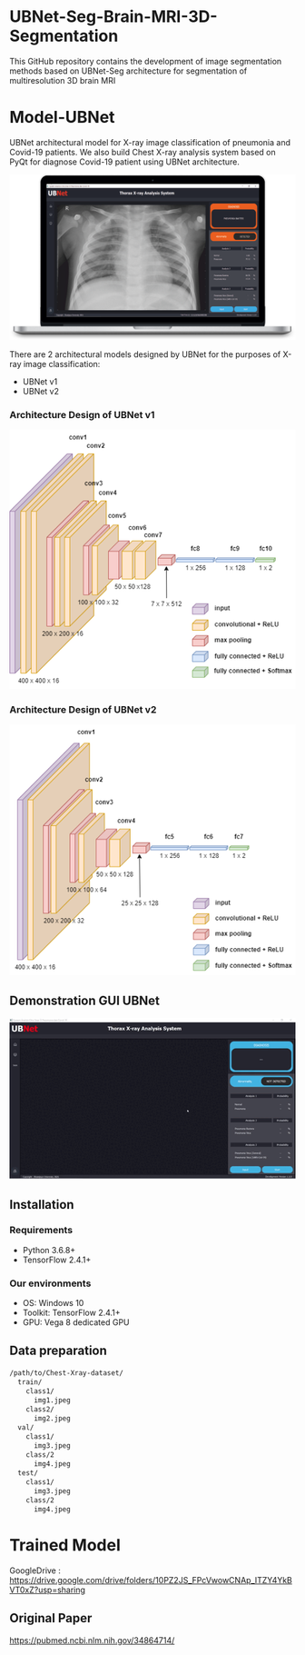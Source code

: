 # UBNet-Seg-Brain-MRI-3D-Segmentation
This GitHub repository contains the development of image segmentation methods based on UBNet-Seg architecture for segmentation of multiresolution 3D brain MRI

# Model-UBNet
UBNet architectural model for X-ray image classification of pneumonia and Covid-19 patients. We also build Chest X-ray analysis system based on PyQt for diagnose Covid-19 patient using UBNet architecture.

![alt text](https://github.com/mmasdar/Model-UBNet-Trained/blob/main/Desain%20Guest%20Lecture%20FKUB.png)

There are 2 architectural models designed by UBNet for the purposes of X-ray image classification:
- UBNet v1
- UBNet v2

### Architecture Design of UBNet v1
![alt text](https://github.com/mmasdar/Model-UBNet-Trained/blob/main/UBNet%20v1.png)


### Architecture Design of UBNet v2
![alt text](https://github.com/mmasdar/Model-UBNet-Trained/blob/main/UBNet%20v2.png)



## Demonstration GUI UBNet
![alt text](https://github.com/mmasdar/Model-UBNet-Trained/blob/main/Demonstrasi%20UBNet%20GUI.gif)

## Installation

### Requirements

- Python 3.6.8+
- TensorFlow 2.4.1+

### Our environments

- OS: Windows 10
- Toolkit: TensorFlow 2.4.1+
- GPU: Vega 8 dedicated GPU

## Data preparation

```
/path/to/Chest-Xray-dataset/
  train/
    class1/
      img1.jpeg
    class2/
      img2.jpeg
  val/
    class1/
      img3.jpeg
    class/2
      img4.jpeg
  test/
    class1/
      img3.jpeg
    class/2
      img4.jpeg
```

# Trained Model

GoogleDrive : https://drive.google.com/drive/folders/10PZ2JS_FPcVwowCNAp_ITZY4YkBVT0xZ?usp=sharing

## Original Paper
https://pubmed.ncbi.nlm.nih.gov/34864714/

